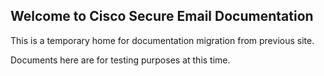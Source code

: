 ## Welcome to Cisco Secure Email Documentation

This is a temporary home for documentation migration from previous site.

Documents here are for testing purposes at this time.
